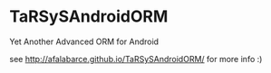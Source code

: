 # TaRSySAndroidORM
Yet Another Advanced ORM for Android

see http://afalabarce.github.io/TaRSySAndroidORM/ for more info :)
